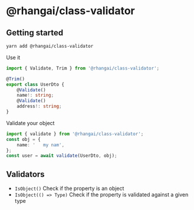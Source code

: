 # @rhangai/class-validator

## Getting started

```sh
yarn add @rhangai/class-validator
```

Use it

```ts
import { Validate, Trim } from '@rhangai/class-validator';

@Trim()
export class UserDto {
	@Validate()
	name!: string;
	@Validate()
	address!: string;
}
```

Validate your object

```ts
import { validate } from '@rhangai/class-validator';
const obj = {
	name: '   my nam',
};
const user = await validate(UserDto, obj);
```

## Validators

-   `IsObject()` Check if the property is an object
-   `IsObject(() => Type)` Check if the property is validated against a given type
